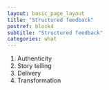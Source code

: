 ```yaml
---
layout: basic_page_layout
title: "Structured feedback"
postref: block4
subtitle: "Structured feedback"
categories: what
---
```


1. Authenticity
2. Story telling
3. Delivery
4. Transformation
